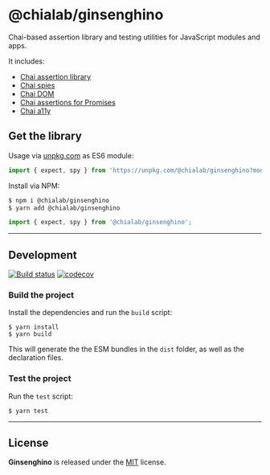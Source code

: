 # @chialab/ginsenghino

Chai-based assertion library and testing utilities for JavaScript modules and apps.

It includes:
* [Chai assertion library](https://www.chaijs.com/)
* [Chai spies](https://www.chaijs.com/plugins/chai-spies/)
* [Chai DOM](https://www.chaijs.com/plugins/chai-dom/)
* [Chai assertions for Promises](https://www.chaijs.com/plugins/chai-as-promised/)
* [Chai a11y](https://open-wc.org/docs/testing/chai-a11y-axe/)

## Get the library

Usage via [unpkg.com](https://unpkg.com/) as ES6 module:

```js
import { expect, spy } from 'https://unpkg.com/@chialab/ginsenghino?module';
```

Install via NPM:

```sh
$ npm i @chialab/ginsenghino
$ yarn add @chialab/ginsenghino
```

```ts
import { expect, spy } from '@chialab/ginsenghino';
```

---

## Development

[![Build status](https://github.com/chialab/ginsenghino/workflows/Main/badge.svg)](https://github.com/chialab/ginsenghino/actions?query=workflow%3AMain)
[![codecov](https://codecov.io/gh/chialab/ginsenghino/branch/main/graph/badge.svg)](https://codecov.io/gh/chialab/ginsenghino)

### Build the project

Install the dependencies and run the `build` script:
```
$ yarn install
$ yarn build
```

This will generate the the ESM bundles in the `dist` folder, as well as the declaration files.

### Test the project

Run the `test` script:

```
$ yarn test
```

---

## License

**Ginsenghino** is released under the [MIT](https://github.com/chialab/ginsenghino/blob/main/LICENSE) license.
